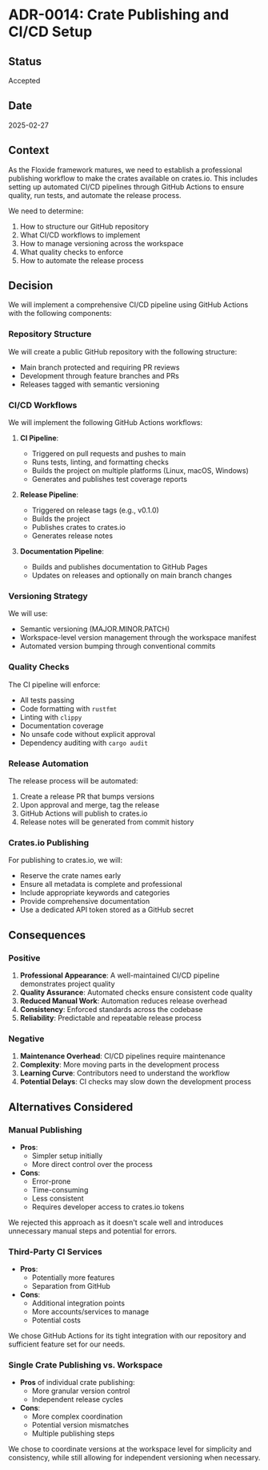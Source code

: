 # ADR-0014: Crate Publishing and CI/CD Setup

## Status

Accepted

## Date

2025-02-27

## Context

As the Floxide framework matures, we need to establish a professional publishing workflow to make the crates available on crates.io. This includes setting up automated CI/CD pipelines through GitHub Actions to ensure quality, run tests, and automate the release process.

We need to determine:

1. How to structure our GitHub repository
2. What CI/CD workflows to implement
3. How to manage versioning across the workspace
4. What quality checks to enforce
5. How to automate the release process

## Decision

We will implement a comprehensive CI/CD pipeline using GitHub Actions with the following components:

### Repository Structure

We will create a public GitHub repository with the following structure:

- Main branch protected and requiring PR reviews
- Development through feature branches and PRs
- Releases tagged with semantic versioning

### CI/CD Workflows

We will implement the following GitHub Actions workflows:

1. **CI Pipeline**:

   - Triggered on pull requests and pushes to main
   - Runs tests, linting, and formatting checks
   - Builds the project on multiple platforms (Linux, macOS, Windows)
   - Generates and publishes test coverage reports

2. **Release Pipeline**:

   - Triggered on release tags (e.g., v0.1.0)
   - Builds the project
   - Publishes crates to crates.io
   - Generates release notes

3. **Documentation Pipeline**:
   - Builds and publishes documentation to GitHub Pages
   - Updates on releases and optionally on main branch changes

### Versioning Strategy

We will use:

- Semantic versioning (MAJOR.MINOR.PATCH)
- Workspace-level version management through the workspace manifest
- Automated version bumping through conventional commits

### Quality Checks

The CI pipeline will enforce:

- All tests passing
- Code formatting with `rustfmt`
- Linting with `clippy`
- Documentation coverage
- No unsafe code without explicit approval
- Dependency auditing with `cargo audit`

### Release Automation

The release process will be automated:

1. Create a release PR that bumps versions
2. Upon approval and merge, tag the release
3. GitHub Actions will publish to crates.io
4. Release notes will be generated from commit history

### Crates.io Publishing

For publishing to crates.io, we will:

- Reserve the crate names early
- Ensure all metadata is complete and professional
- Include appropriate keywords and categories
- Provide comprehensive documentation
- Use a dedicated API token stored as a GitHub secret

## Consequences

### Positive

1. **Professional Appearance**: A well-maintained CI/CD pipeline demonstrates project quality
2. **Quality Assurance**: Automated checks ensure consistent code quality
3. **Reduced Manual Work**: Automation reduces release overhead
4. **Consistency**: Enforced standards across the codebase
5. **Reliability**: Predictable and repeatable release process

### Negative

1. **Maintenance Overhead**: CI/CD pipelines require maintenance
2. **Complexity**: More moving parts in the development process
3. **Learning Curve**: Contributors need to understand the workflow
4. **Potential Delays**: CI checks may slow down the development process

## Alternatives Considered

### Manual Publishing

- **Pros**:
  - Simpler setup initially
  - More direct control over the process
- **Cons**:
  - Error-prone
  - Time-consuming
  - Less consistent
  - Requires developer access to crates.io tokens

We rejected this approach as it doesn't scale well and introduces unnecessary manual steps and potential for errors.

### Third-Party CI Services

- **Pros**:
  - Potentially more features
  - Separation from GitHub
- **Cons**:
  - Additional integration points
  - More accounts/services to manage
  - Potential costs

We chose GitHub Actions for its tight integration with our repository and sufficient feature set for our needs.

### Single Crate Publishing vs. Workspace

- **Pros** of individual crate publishing:
  - More granular version control
  - Independent release cycles
- **Cons**:
  - More complex coordination
  - Potential version mismatches
  - Multiple publishing steps

We chose to coordinate versions at the workspace level for simplicity and consistency, while still allowing for independent versioning when necessary.

